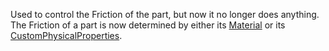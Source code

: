 Used to control the Friction of the part, but now it no longer does
anything. The Friction of a part is now determined by either its
[Material](https://create.roblox.com/docs/reference/engine/classes/BasePart#Material) or its
[CustomPhysicalProperties](https://create.roblox.com/docs/reference/engine/classes/BasePart#CustomPhysicalProperties).
